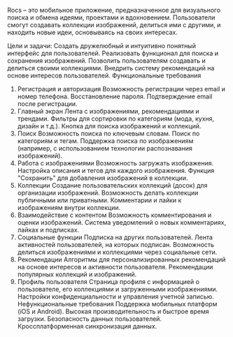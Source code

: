 Rocs – это мобильное приложение, предназначенное для визуального поиска и обмена идеями, проектами и вдохновением. Пользователи смогут создавать коллекции изображений, делиться ими с другими, и находить новые идеи, основываясь на своих интересах.

Цели и задачи:
Создать дружелюбный и интуитивно понятный интерфейс для пользователей.
Реализовать функционал для поиска и сохранения изображений.
Позволить пользователям создавать и делиться своими коллекциями.
Внедрить систему рекомендаций на основе интересов пользователей.
Функциональные требования
1. Регистрация и авторизация
Возможность регистрации через email и номер телефона.
Восстановление пароля.
Подтверждение email после регистрации.
2. Главный экран
Лента с изображениями, рекомендациями и трендами.
Фильтры для сортировки по категориям (мода, кухня, дизайн и т.д.).
Кнопка для поиска изображений и коллекций.
3. Поиск
Возможность поиска по ключевым словам.
Поиск по категориям и тегам.
Поддержка поиска по изображениям (например, с использованием технологии распознавания изображений).
4. Работа с изображениями
Возможность загружать изображения.
Настройка описания и тегов для каждого изображения.
Функция "Сохранить" для добавления изображений в коллекции.
5. Коллекции
Создание пользовательских коллекций (досок) для организации изображений.
Возможность делать коллекции публичными или приватными.
Комментарии и лайки к изображениям внутри коллекции.
6. Взаимодействие с контентом
Возможность комментирования и оценки изображений.
Система уведомлений о новых комментариях, лайках и подписках.
7. Социальные функции
Подписка на других пользователей.
Лента активностей пользователей, на которых подписан.
Возможность делиться изображениями и коллекциями через социальные сети.
8. Рекомендации
Алгоритмы для персонализированных рекомендаций на основе интересов и активности пользователя.
Рекомендации популярных коллекций и изображений.
9. Профиль пользователя
Страница профиля с информацией о пользователе, его коллекциями и загруженными изображениями.
Настройки конфиденциальности и управления учетной записью.
Нефункциональные требования
Поддержка мобильных платформ (iOS и Android).
Высокая производительность и быстрое время загрузки.
Безопасность данных пользователей.
Кроссплатформенная синхронизация данных.
